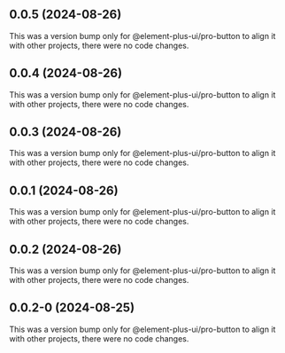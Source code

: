 ## 0.0.5 (2024-08-26)

This was a version bump only for @element-plus-ui/pro-button to align it with other projects, there were no code changes.

## 0.0.4 (2024-08-26)

This was a version bump only for @element-plus-ui/pro-button to align it with other projects, there were no code changes.

## 0.0.3 (2024-08-26)

This was a version bump only for @element-plus-ui/pro-button to align it with other projects, there were no code changes.

## 0.0.1 (2024-08-26)

This was a version bump only for @element-plus-ui/pro-button to align it with other projects, there were no code changes.

## 0.0.2 (2024-08-26)

This was a version bump only for @element-plus-ui/pro-button to align it with other projects, there were no code changes.

## 0.0.2-0 (2024-08-25)

This was a version bump only for @element-plus-ui/pro-button to align it with other projects, there were no code changes.